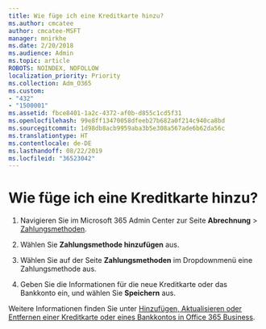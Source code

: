 ```yaml
---
title: Wie füge ich eine Kreditkarte hinzu?
ms.author: cmcatee
author: cmcatee-MSFT
manager: mnirkhe
ms.date: 2/20/2018
ms.audience: Admin
ms.topic: article
ROBOTS: NOINDEX, NOFOLLOW
localization_priority: Priority
ms.collection: Adm_O365
ms.custom:
- "432"
- "1500001"
ms.assetid: fbce8401-1a2c-4372-af0b-d855c1cd5f31
ms.openlocfilehash: 99e8ff13470058dfeeb27b682a0f214c940ca8bd
ms.sourcegitcommit: 1d98db8acb9959aba3b5e308a567ade6b62da56c
ms.translationtype: HT
ms.contentlocale: de-DE
ms.lasthandoff: 08/22/2019
ms.locfileid: "36523042"
---
```

# <a name="how-do-i-add-a-credit-card"></a>Wie füge ich eine Kreditkarte hinzu?

1. Navigieren Sie im Microsoft 365 Admin Center zur Seite **Abrechnung** \> [Zahlungsmethoden](https://go.microsoft.com/fwlink/p/?linkid=2018806).

2. Wählen Sie **Zahlungsmethode hinzufügen** aus.

3. Wählen Sie auf der Seite **Zahlungsmethoden** im Dropdownmenü eine Zahlungsmethode aus.

4. Geben Sie die Informationen für die neue Kreditkarte oder das Bankkonto ein, und wählen Sie **Speichern** aus.

Weitere Informationen finden Sie unter [Hinzufügen, Aktualisieren oder Entfernen einer Kreditkarte oder eines Bankkontos in Office 365 Business](https://docs.microsoft.com/office365/admin/subscriptions-and-billing/add-update-or-remove-credit-card-or-bank-account).